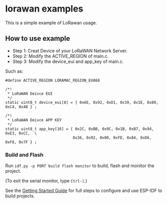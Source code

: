# lorawan examples

This is a simple example of LoRawan usage.

## How to use example

- Step 1: Creat Device of your LoRaWAN Network Server.
- Step 2: Modify the ACTIVE_REGION of main.c.
- Step 3: Modify the device_eui and app_key of main.c.

Such as:

```
#define ACTIVE_REGION LORAMAC_REGION_EU868

/*!
 * LoRaWAN Deivce EUI
 */
static uint8_t device_eui[8] = { 0x6E, 0x92, 0xD1, 0x39, 0x1E, 0x80, 0xC4, 0x4B } ;

/*!
 * LoRaWAN Deivce APP KEY
 */
static uint8_t app_key[16] = { 0x2C, 0xBB, 0x9C, 0x1B, 0xB7, 0x94, 0xE3, 0xCC,  \
                              0x36, 0x92, 0x00, 0xFD, 0x84, 0xD6, 0xF8, 0x7F } ;
```


### Build and Flash

Run `idf.py -p PORT build flash monitor` to build, flash and monitor the project.

(To exit the serial monitor, type ``Ctrl-]``.)

See the [Getting Started Guide](https://docs.espressif.com/projects/esp-idf/en/latest/get-started/index.html) for full steps to configure and use ESP-IDF to build projects.

